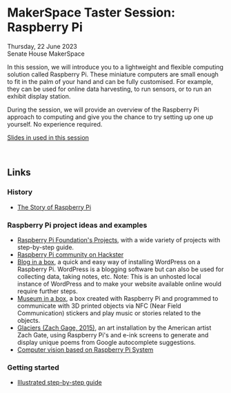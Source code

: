 # MakerSpace Taster Session: Raspberry Pi
  
Thursday, 22 June 2023  
Senate House MakerSpace  

In this session, we will introduce you to a lightweight and flexible computing solution called Raspberry Pi. These miniature computers are small enough to fit in the palm of your hand and can be fully customised. For example, they can be used for online data harvesting, to run sensors, or to run an exhibit display station.
 
During the session, we will provide an overview of the Raspberry Pi approach to computing and give you the chance to try setting up one up yourself. No experience required.

[Slides in used in this session](https://github.com/SAS-DHRH/makerspace-taster-sessions/blob/main/raspberry-pi/MakerSpace%20Taster%20Session%20-%20Raspberry%20Pi.pdf)

<br />

## Links

### History
* [The Story of Raspberry Pi](https://www.youtube.com/watch?v=UCt6d0SCxO4)

### Raspberry Pi project ideas and examples

* [Raspberry Pi Foundation's Projects](https://projects.raspberrypi.org/en/projects?hardware%5B%5D=raspberry-pi), with a wide variety of projects with step-by-step guide.
* [Raspberry Pi community on Hackster](https://www.hackster.io/raspberry-pi/projects)
* [Blog in a box](https://inabox.blog), a quick and easy way of installing WordPress on a Raspberry Pi. WordPress is a blogging software but can also be used for collecting data, taking notes, etc. Note: This is an unhosted local instance of WordPress and to make your website available online would require further steps.
* [Museum in a box](https://museuminabox.org), a box created with Raspberry Pi and programmed to communicate with 3D printed objects via NFC (Near Field Communication) stickers and play music or stories related to the objects.
* [Glaciers (Zach Gage, 2015)](http://stfj.net/art/2016/Glaciers), an art installation by the American artist Zach Gate, using Raspberry Pi's and e-ink screens to generate and display unique poems from Google autocomplete suggestions.
* [Computer vision based on Raspberry Pi System](https://www.researchgate.net/publication/353549293_COMPUTER_VISION_BASED_ON_RASPBERRY_PI_SYSTEM)

### Getting started

* [Illustrated step-by-step guide](https://projects.raspberrypi.org/en/projects/raspberry-pi-getting-started)
